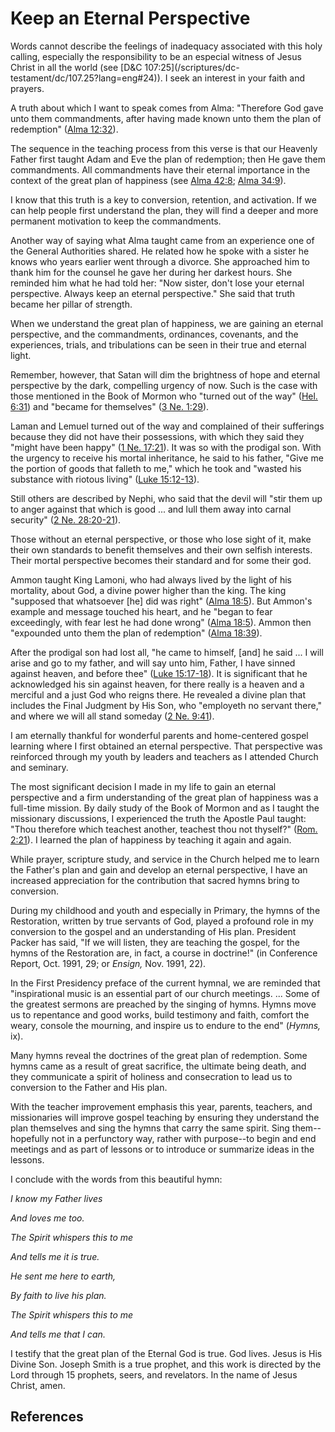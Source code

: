 # Keep an Eternal Perspective

Words cannot describe the feelings of inadequacy associated with this holy
calling, especially the responsibility to be an especial witness of Jesus
Christ in all the world (see [D&amp;C 107:25](/scriptures/dc-
testament/dc/107.25?lang=eng#24)). I seek an interest in your faith and
prayers.

A truth about which I want to speak comes from Alma: "Therefore God gave unto
them commandments, after having made known unto them the plan of redemption"
([Alma 12:32](/scriptures/bofm/alma/12.32?lang=eng#31)).

The sequence in the teaching process from this verse is that our Heavenly
Father first taught Adam and Eve the plan of redemption; then He gave them
commandments. All commandments have their eternal importance in the context of
the great plan of happiness (see [Alma
42:8](/scriptures/bofm/alma/42.8?lang=eng#7); [Alma
34:9](/scriptures/bofm/alma/34.9?lang=eng#8)).

I know that this truth is a key to conversion, retention, and activation. If
we can help people first understand the plan, they will find a deeper and more
permanent motivation to keep the commandments.

Another way of saying what Alma taught came from an experience one of the
General Authorities shared. He related how he spoke with a sister he knows who
years earlier went through a divorce. She approached him to thank him for the
counsel he gave her during her darkest hours. She reminded him what he had
told her: "Now sister, don't lose your eternal perspective. Always keep an
eternal perspective." She said that truth became her pillar of strength.

When we understand the great plan of happiness, we are gaining an eternal
perspective, and the commandments, ordinances, covenants, and the experiences,
trials, and tribulations can be seen in their true and eternal light.

Remember, however, that Satan will dim the brightness of hope and eternal
perspective by the dark, compelling urgency of now. Such is the case with
those mentioned in the Book of Mormon who "turned out of the way" ([Hel.
6:31](/scriptures/bofm/hel/6.31?lang=eng#30)) and "became for themselves" ([3
Ne. 1:29](/scriptures/bofm/3-ne/1.29?lang=eng#28)).

Laman and Lemuel turned out of the way and complained of their sufferings
because they did not have their possessions, with which they said they "might
have been happy" ([1 Ne. 17:21](/scriptures/bofm/1-ne/17.21?lang=eng#20)). It
was so with the prodigal son. With the urgency to receive his mortal
inheritance, he said to his father, "Give me the portion of goods that falleth
to me," which he took and "wasted his substance with riotous living" ([Luke
15:12-13](/scriptures/nt/luke/15.12-13?lang=eng#11)).

Still others are described by Nephi, who said that the devil will "stir them
up to anger against that which is good ... and lull them away into carnal
security" ([2 Ne. 28:20-21](/scriptures/bofm/2-ne/28.20-21?lang=eng#19)).

Those without an eternal perspective, or those who lose sight of it, make
their own standards to benefit themselves and their own selfish interests.
Their mortal perspective becomes their standard and for some their god.

Ammon taught King Lamoni, who had always lived by the light of his mortality,
about God, a divine power higher than the king. The king "supposed that
whatsoever [he] did was right" ([Alma
18:5](/scriptures/bofm/alma/18.5?lang=eng#4)). But Ammon's example and message
touched his heart, and he "began to fear exceedingly, with fear lest he had
done wrong" ([Alma 18:5](/scriptures/bofm/alma/18.5?lang=eng#4)). Ammon then
"expounded unto them the plan of redemption" ([Alma
18:39](/scriptures/bofm/alma/18.39?lang=eng#38)).

After the prodigal son had lost all, "he came to himself, [and] he said ... I
will arise and go to my father, and will say unto him, Father, I have sinned
against heaven, and before thee" ([Luke
15:17-18](/scriptures/nt/luke/15.17-18?lang=eng#16)). It is significant that
he acknowledged his sin against heaven, for there really is a heaven and a
merciful and a just God who reigns there. He revealed a divine plan that
includes the Final Judgment by His Son, who "employeth no servant there," and
where we will all stand someday ([2 Ne.
9:41](/scriptures/bofm/2-ne/9.41?lang=eng#40)).

I am eternally thankful for wonderful parents and home-centered gospel
learning where I first obtained an eternal perspective. That perspective was
reinforced through my youth by leaders and teachers as I attended Church and
seminary.

The most significant decision I made in my life to gain an eternal perspective
and a firm understanding of the great plan of happiness was a full-time
mission. By daily study of the Book of Mormon and as I taught the missionary
discussions, I experienced the truth the Apostle Paul taught: "Thou therefore
which teachest another, teachest thou not thyself?" ([Rom.
2:21](/scriptures/nt/rom/2.21?lang=eng#20)). I learned the plan of happiness
by teaching it again and again.

While prayer, scripture study, and service in the Church helped me to learn
the Father's plan and gain and develop an eternal perspective, I have an
increased appreciation for the contribution that sacred hymns bring to
conversion.

During my childhood and youth and especially in Primary, the hymns of the
Restoration, written by true servants of God, played a profound role in my
conversion to the gospel and an understanding of His plan. President Packer
has said, "If we will listen, they are teaching the gospel, for the hymns of
the Restoration are, in fact, a course in doctrine!" (in Conference Report,
Oct. 1991, 29; or _Ensign,_ Nov. 1991, 22).

In the First Presidency preface of the current hymnal, we are reminded that
"inspirational music is an essential part of our church meetings. ... Some of
the greatest sermons are preached by the singing of hymns. Hymns move us to
repentance and good works, build testimony and faith, comfort the weary,
console the mourning, and inspire us to endure to the end" (_Hymns,_ ix).

Many hymns reveal the doctrines of the great plan of redemption. Some hymns
came as a result of great sacrifice, the ultimate being death, and they
communicate a spirit of holiness and consecration to lead us to conversion to
the Father and His plan.

With the teacher improvement emphasis this year, parents, teachers, and
missionaries will improve gospel teaching by ensuring they understand the plan
themselves and sing the hymns that carry the same spirit. Sing them--hopefully
not in a perfunctory way, rather with purpose--to begin and end meetings and
as part of lessons or to introduce or summarize ideas in the lessons.

I conclude with the words from this beautiful hymn:

_I know my Father lives_

_And loves me too._

_The Spirit whispers this to me_

_And tells me it is true._

_He sent me here to earth,_

_By faith to live his plan._

_The Spirit whispers this to me_

_And tells me that I can._

I testify that the great plan of the Eternal God is true. God lives. Jesus is
His Divine Son. Joseph Smith is a true prophet, and this work is directed by
the Lord through 15 prophets, seers, and revelators. In the name of Jesus
Christ, amen.

## References

